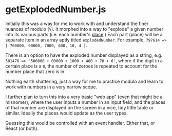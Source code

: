 # getExplodedNumber.js

Initially this was a way for me to work with and understand the finer nuances of modulo (`%`). It morphed into a way to "explode" a given number into its various parts (i.e. each number's [place](https://www.cuemath.com/numbers/place-value/).) Each part (place) will be a separate item in an array aptly titled `explodedNumber`. For example, `797614 => [ 700000, 90000, 7000, 600, 10, 4 ]`.

There is an option to have the exploded number displayed as a string, e.g. `501476 => '500000 + 00000 + 1000 + 400 + 70 + 6'`, where if the digit in a certain place is a `0`, the number of zeroes is repeated to account for the number place that zero is in.

Nothing earth shattering, just a way for me to practice modulo and learn to work with numbers in a very narrow scope.

I further plan to turn this into a very basic "web app" (even that might be a misnomer), where the user inputs a number in an input field, and the places of that number are displayed on the screen in a nice, tidy little table or similar. Ideally the places would update as the user types. 

Guessing this would be controlled with an event handler. Either that, or React (or both).
